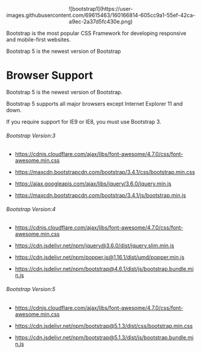 

<center>![bootstrap1](https://user-images.githubusercontent.com/69615463/160166814-605cc9a1-55ef-42ca-a9ec-2a37d5fc430e.png)</center>

  
Bootstrap is the most popular CSS Framework for developing responsive and mobile-first websites.


Bootstrap 5 is the newest version of Bootstrap


# Browser Support

Bootstrap 5 is the newest version of Bootstrap.

Bootstrap 5 supports all major browsers except Internet Explorer 11 and down.

If you require support for IE9 or IE8, you must use Bootstrap 3.



  

<h6>Bootstrap Version:3</h6>

+ https://cdnjs.cloudflare.com/ajax/libs/font-awesome/4.7.0/css/font-awesome.min.css

+ https://maxcdn.bootstrapcdn.com/bootstrap/3.4.1/css/bootstrap.min.css

+ https://ajax.googleapis.com/ajax/libs/jquery/3.6.0/jquery.min.js

+ https://maxcdn.bootstrapcdn.com/bootstrap/3.4.1/js/bootstrap.min.js



<h6>Bootstrap Version:4</h6>

+ https://cdnjs.cloudflare.com/ajax/libs/font-awesome/4.7.0/css/font-awesome.min.css

+ https://cdn.jsdelivr.net/npm/jquery@3.6.0/dist/jquery.slim.min.js

+ https://cdn.jsdelivr.net/npm/popper.js@1.16.1/dist/umd/popper.min.js

+ https://cdn.jsdelivr.net/npm/bootstrap@4.6.1/dist/js/bootstrap.bundle.min.js


<h6>Bootstrap Version:5</h6>

+ https://cdnjs.cloudflare.com/ajax/libs/font-awesome/4.7.0/css/font-awesome.min.css

+ https://cdn.jsdelivr.net/npm/bootstrap@5.1.3/dist/css/bootstrap.min.css

+ https://cdn.jsdelivr.net/npm/bootstrap@5.1.3/dist/js/bootstrap.bundle.min.js















